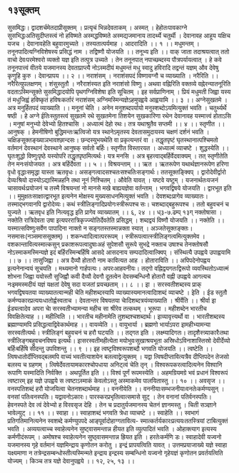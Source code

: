 ## १३सूक्तम्
सुसमिद्धः। द्वादशर्चमेतदाप्रीसूक्तम् । प्रत्यृचं भिन्नदेवताकम् । अस्मत् । हेहोतःपावकाग्ने सुसभिद्धःअतिसुदीप्तस्त्वं नो हविष्मते अस्मद्धविष्मते अस्मद्यजमानाय तादर्थ्ये चतुर्थी । देवानावह आहूय यक्षिच यजच । देवानावहेति बहुवारमुच्यते । तस्यतात्पर्यमाह । आदरादिति ।। १ ।।
मधुमन्तम् । तनूनपादित्यग्निविशेषस्य प्रसिद्धं नाम । तद्विष्णौ योजयति ।। तनूभ्य इति ।। वाक् जाता तदाश्रयत्वात् ततो वाचो देवःपरमेश्वरो व्यक्तो यज्ञ इति तत्पुत्र उच्यते । तेन तनूनपात् नपाच्छब्दस्य पौत्रपर्यायत्वात् । हे कवे तनूनपात्त्वं वीतये यजमानस्य देवताप्राप्त्यै नोऽस्मदीयं मधुमन्तं मधु स्वादु हविरादि तद्वन्तं यज्ञम् औव देवेषु कृणुहि कुरु । देवान्प्रापय ।। २ ।।
नराशंसम् । नराशंसपदं विष्णावग्नौ च व्याख्याति । नरैरिति ।। नरैरित्युपलक्षणम् । शंसुस्तुतौ । नरैराशंस्यत इति नराशंसो विष्णुः। अथवा वह्निरिति वक्तव्ये वह्नेरन्यातनूरिति वदताऽस्मिन्सूक्ते सुसमिद्धादयोपि पृथगग्निविशेषा इति सूचितम् । इह सर्वप्राणिनाम् । प्रियं मधुमती जिह्वा यस्य तं मधुजिह्वं हविष्कृतं हविषःकर्तारं नराशंसम् अग्निमस्मिन्यज्ञेऽहमुपह्वये आह्वयामि ।। ३ ।।
अग्नेसुखतमे । अत्र मनुर्हितपदं व्याख्याति ।। मनूनां चेति । अनेन मनुशब्दपर्यायो मनुस्शब्दोऽयमित्युक्तं भवति । चतुर्थ्यर्थे षष्ठी । हे अग्ने ईतिःस्तुतस्त्वं सुखतमे रथे सुखतमेना तिशयेन सुखकारिणा रथेन देवानावह यस्मात्त्वं होताऽसि । मनुषां मनुभ्यो देवेभ्यो हितश्चासि । अध्यात्मं देहो रथः। तत्र यथाश्रुतैव सप्तमी ।। ४ ।।
स्तृणीत ।। आनुषक् । हेमनीषिणो बुद्धिमन्तःऋत्विजो यत्र स्थानेऽमृतस्य देवतासमुदायस्य चक्षणं दर्शनं भवति । चक्षिङसूक्तङ्ख्याञभावश्छान्दसः। छन्दस्युभयथेति वा प्रकृत्यन्तरं वा । तद्धृतपृष्टं घृतस्थानात्पश्चिमतो वर्तमानं देवस्थानं देवस्थाने आनुषक् सर्वतो बर्हिः। स्तृणीत विस्तारयत । अध्यात्मं व्याचष्टे । शुद्धस्येति ।। घृतःशुद्धो विष्णुःपृष्ठे यस्योपरि तद्धृतपृष्ठमित्यर्थः। यत्र मनसि । अत्र बृहत्त्वाद्बर्हिर्वेदवाक्यम् । तत् स्तृणीतेति तेन मनःसंयोजयत । अत्र बर्हिर्देवता ।। ५ ।।
विश्रयन्ताम् ।। ऋत । ऋतरूपेण यथार्थज्ञानरूपेण हरिणा वृधो वृद्धाःसमृद्धा यास्ता ऋतवृधः। असङ्गत्वादसश्चतःसश्चतिःसङ्गार्थः। ततसूक्तङ्क्विप् । द्वारोदेवीर्द्वारो देव्यःश्रियो दास्योऽद्यास्मिन्नहनि तथा नूनं निश्चितम् । औवेति यावत् । यष्टवे यष्टुम् । यजनार्थतःयजनं चासावर्थःप्रयोजनं च तस्मै विश्रयन्तां नो मानसे मखे बाह्ययज्ञेवा वर्तन्ताम् । भगवद्विषये योजयति । द्वारभूत इति ।। मुमुक्षतःसाक्षात्द्वारभूत इत्यनेन मोक्षस्य मुख्यसाधनमित्युक्तं भवति । देवशब्दःप्रागेव व्याख्यातः। तस्माद्भगवानपि द्वारोदेव्यः। कथं स्त्रीलिङ्गादिप्रयोगःस्त्रीरूपश्च सः। चशब्दाद्बहुरूपश्च । ततो बहुवचनं च युज्यते । ऋतवृध इति नित्यवृद्ध इति प्रागेव व्याख्यातम् ।। ६, २४ ।।
ध्३-७.ढम्प्
१३ग्
नक्तोषासा । नक्तेति रात्रिदेवता उषा इत्यपररात्रिकृज्ज्योतिर्देवतेति प्रसिद्धम् । शब्दद्वयं विष्णौ योजयति ।। नक्तेति ।। यस्मात्सविष्णुःसर्वेण पापादिना नाक्तो न सङ्गतस्तस्मान्नक्ता स्यात् । अञ्जतेसूक्तङ्क्तः। नसमासः(नञ्समाससूक्तम्) । शकन्ध्वादित्वात्पररूपम् । स्त्रीरूपत्वात्स्त्रीलिङ्गत्वमित्युक्तमेव । वशकान्तावित्यस्मात्कसुन् प्रकाशरूपत्वादुषाःअहं सुपेशसौ सुरूपे सुभद्रे नक्ताच उषाश्च तेनक्तोषसौ नोऽस्माकमस्मिन्यज्ञे इदं बर्हिरस्मिन्बर्हिषि आसदे आसदनाय सम्पदादित्वात्क्विप् । संस्थित्यै उपह्वये उपाह्वयामि ।। ७ ।।
तासुजिह्वा । अत्र दैव्यौ होतारौ नाम कावित्यत आह । होताराविति ।। अपिपदेनोपह्वय इत्यनेनान्वयं सूचयति । मथ्यमानो गार्हपत्यः। अपरःआहवनीयः। तद्गो वह्निद्वयगतःद्विरूपो व्यवस्थितोऽध्यात्मं शोभना जिह्वा ययोस्तौ सुजिह्वौ कवी दैव्यौ देवगौ दूतत्वेन देवसम्बन्धिनौ होतारौ वह्नी उपह्वये आगत्यच नःइममस्मदीयं यज्ञं यक्षतां देवेषु सदा यजतां प्रयच्छताम् ।। ८ ।।
इा । सरस्वतीशब्दस्य प्राक् भगवद्विषयतया व्याख्यातत्वान्मही चेति महीशब्दस्यापि व्याख्यास्यमानत्वादिाशब्दं व्याचष्टे । इेति । ईड स्तुतौ कर्मण्यकारप्रत्ययःधातोर्ह्वस्वताच । देवतान्तर विषयतया चेादिशब्दत्रयंव्याख्याति । श्रीर्वेति ।। श्रीर्वा इा ईड्यत्वादेव अपरा चेा सरस्वतीभ्यामन्या महीच सा श्रीरेव तत्कथम् । भूरूपा । महीशब्देन भारतीच विवक्षितेत्याह ।। महीत्विति ।। भारतीच महीनामेति तुशब्दश्चशब्दार्थः। इाव्यावृत्त्यर्थो वा । भारतीशब्दस्य ब्रह्माण्यामपि प्रसिद्धत्वाद्विवेकार्थमाह ।। वायव्येति ।। वायुभार्या । ब्रह्मणो भार्याऽपरा इामहीभ्यामन्या सरस्वतीत्यर्थः। स्त्रीलिङ्गं बहुवचनं च हरौ घटयति ।। तद्गत इति । लक्ष्म्यादिगतः। तादृशैस्त्र्याकारैःतथा स्त्रीलिङ्गबहुवचनविषय इत्यर्थः। इासरस्वतीमहीत्येता मयोभुवःसुखाश्रयभूता अस्रिधोऽविनाशास्तिस्रो देवीर्देव्यो बर्हिःबर्हिषि सीदन्तु उपविशन्तु ।। ९ ।।
इह त्वष्टृविश्वरूपशब्दौ भगवति योजयति ।। त्वष्टेति ।। त्विषधातोर्दीप्तिवद्बलमपि वाच्यं भवतीत्याशयेन बलत्वाद्वेत्युक्तम् । यद्वा त्विषदीप्तावित्यत्रैव दीप्तिपदेन तेजसो बलस्य च ग्रहणम् । त्विषेर्देवतायामकारश्चोपधाया अनिट्त्वं चेति तृन् । विश्वरूपकरत्वादित्यनेन विश्वानि रूपाणि यस्मादिति निर्वक्ति । अथपूर्तित इति ।। विश्वं पूर्णं रूपमस्येति । अहमग्रियमग्रे भवं प्रधानं विश्वरूपं त्वष्टारम् इह यज्ञे उपह्वये स त्वष्टाऽस्माकं केवलोऽस्तु अस्माकमेव पालयितास्तु ।। १० ।।
अवसृज ।। वनस्पतिशब्दं हरौ योजयित्वा चेतनशब्दार्थमाह ।। वननीयेति ।। वननीयाःसम्भजनीयाःवनतेःकर्मण्यसुन् । वनसां पतिःवनस्पतिः। यद्वावनोऽकारः। पारस्करप्रभृतित्वात्समासे सुट् । तेन वनानां पतिर्वनस्पतिः। हेवनस्पते देव त्वं देवेभ्यो ह विरवसृज देहि । तेन च प्रदातुर्यजमानस्य चेतनं ज्ञानमस्तु । चिती सञ्ज्ञाने भावेल्युट् ।। ११ ।।
स्वाहा ।। स्वाहाशब्दं भगवति त्रेधा व्याचष्टे ।। स्वाहेति ।। स्वभागं प्रतिगतिमानित्यनेन स्वशब्दे कर्मण्युपपदे आङ्पूर्वादोहाग्गतावित्य- स्मात्कर्तर्यकारःप्रत्ययःततस्त्रियां टाबित्युक्तं भवति । अव्ययत्वाच्च स्वाहेत्यनेन सुष्ट्वासमन्तान्न हीयत इति व्युत्पादितं भवति । ओहाक्त्याग इत्यस्य कर्मणीदंरूपम् । अमोषश्च स्वाहेत्यनेन सुष्ठ्वासमन्तान्न ह्रियत इति । हरतेःकर्मणि डः। स्वाहादेवी यज्वनो यजमानस्य गृहे वर्तमानं यज्ञमिन्द्राय कृणोतन करोतु । इन्द्रं प्रापयत्विति यावत् । उत्तमप्रयाजाख्ये यज्ञे स्वाहा यक्ष्यमाणा न तत्रेन्द्रसम्बन्धोस्तीत्यस्मिन्मते इन्द्राय इन्द्रस्य सम्बन्धिनो यज्वनो गृहेयज्ञं कृणोतन प्रवर्तयत्विति योज्यम् । किञ्च तत्र यज्ञे देवानुपह्वये ।। १२, २५, १३ ।।
